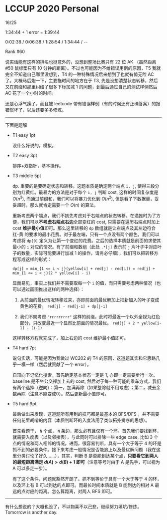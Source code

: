 # LCCUP 2020 Personal 

16/25

1:34:44 + 1 error = 1:39:44

0:02:38 / 0:06:38 / 1:28:54 / 1:34:44 / --

Rank #60

说实话能有这样的排名也挺意外的，没想到整场比赛只有 22 位 AK （虽然距离 #50 鼠标垫只有 10 分钟的距离）。不过也可能因为不给错误用例的原因，T5 我就完全不知道自己哪里没想到，T4 的一种特殊情况后来想到了也就有惊无险 AC 了。大概马后炮一下，主要拖时间的地方在于 T3, 先是没想清楚状态转移，然后又在前缀和那里纠结了很多下标加减 1 的问题，到最后通过自己的测试样例然后 AC 花了一个小时的时间。

还是心浮气躁了，而且被 leetcode 带有错误样例（有的时候还有正确答案）的报错惯坏了，以后还要多多修炼。

------

下面是题解

- T1 easy 1pt

    没什么好说的，模拟。

- T2 easy 3pt

    排序+双指针，基本操作。

- T3 middle 5pt

    dp. 重要的是要确定状态和转移。这题本质是确定两个端点 `i, j`, 使得三段分别为红黄红。最暴力的方法是对于每个 `i, j` 判断 cost, 这样的时间复杂度是 $O(n^3)$, 而通过前缀和，我们可以将暴力优化到 $O(n^2)$, 但是看了下数据量，妥妥超时。那么就肯定需要一个 $O(n)$ 的算法。

    重新考虑两个端点，我们不妨先考虑对于右端点的状态转移。在递推时为了方便，我们可以**不考虑右端点右边**全部变红的 cost, 只需要在遍历右端点时加上 cost **维护最小值**即可。那么这里转移的 `dp` 数组就是让右端点及其左边符合 红-黄 的要求的最小花费。对于最左端，只有一个点没有两个颜色，我们可以考虑将 `dp[0]` 定义为让第一个变红的花费。之后的选择本质就是前面的求使其最小的 `i` 对应的情况。有了前缀和数组（此处 `.*[j]` 表示前 `j` 片叶子中对应叶子的数量，实际可能要进行加减 1 的操作，请务必仔细），我们可以把转移方程写成这样的形式： 

    `dp[j] = min_{1 <= i < j}(yellow[i] + red[j] - red[i]) = red[j] + min_{1 <= i < j}(2 * yellow[i] - i)` 

    显而易见，事实上我们并不需要取每一个 `i` 的值，而只需要考虑两种情况（也可以通过画图推出这样的两种选择）：

    1. 从前面的最优情况转移过来，亦即前面的最优解加上把新加入的叶子变成黄色的花费。 `red[j] - red[j-1] + dp[j-1]`

    2. 我们不妨考虑 `"rrrrrrrrr"` 这样的前缀，此时将最近一个以外全视为红色部分，只改变最近一个显然比前面的情况最优。 `red[j] + 2 * yellow[i-1] - (i-1)`

    这样转移方程就完成了，加上右边的 cost 维护最小值即可。

- T4 hard 7pt

    说句实话，可能是因为我做过 WC202 的 T4 的原因，这道题其实和它思路几乎一模一样（然后就贡献了一个 error）。

    自顶向下记忆化搜索，首先确定基本状态一定是 1, 亦即一定需要步行一次。baseline 是不坐公交裸加上去的 cost, 然后对于每一种可能的乘车方式，我们有两个选择（逆向）：第一，加满再除（如果整除就不用考虑）；第二，减去余数再除（注意不能变成0）。然后更新最小值即可。

- T5 hard 9pt

    最后做出来发现，这道题所有用到的技巧都是最基本的 BFS/DFS ，并不需要任何花里胡哨的内容（本质判断环的入度法用了类似拓扑排序的思想）。

    首先看题干， `N` 个点， `N` 条边，那么必有且仅有一个环。首先我们要找到环，就需要入度表（以及邻接表），与此同时可以排除一些 edge case, 比如 3 个点的情况和两人相邻的情况。进而，很容易判断，具有一个大于等于 4 的环是抓不到的必要条件。接下来考虑一般情况是否能追上以及最优解问题（我在这里分类讨论了好久……），其实，判断 B 是否能到达某个点，**只要看它到两人的最短距离满足 $d(A) > d(B) + 1$ 即可**（注意等号时由于 A 是先手，可以视为 A 可以多走一步）。

    有了这个条件，问题就豁然开朗了。抓不到等价于具有一个大于等于 4 的环，以及环上有 B 可以到达的点即可。而最长时间本质就是 B 能到达的相对 A 最远的点对应的距离。怎么算距离，对两人 BFS 即可。


------

有什么想说的？大概也没了，不以物喜不以己悲，继续努力填坑/修炼。Tomorrow is another day.